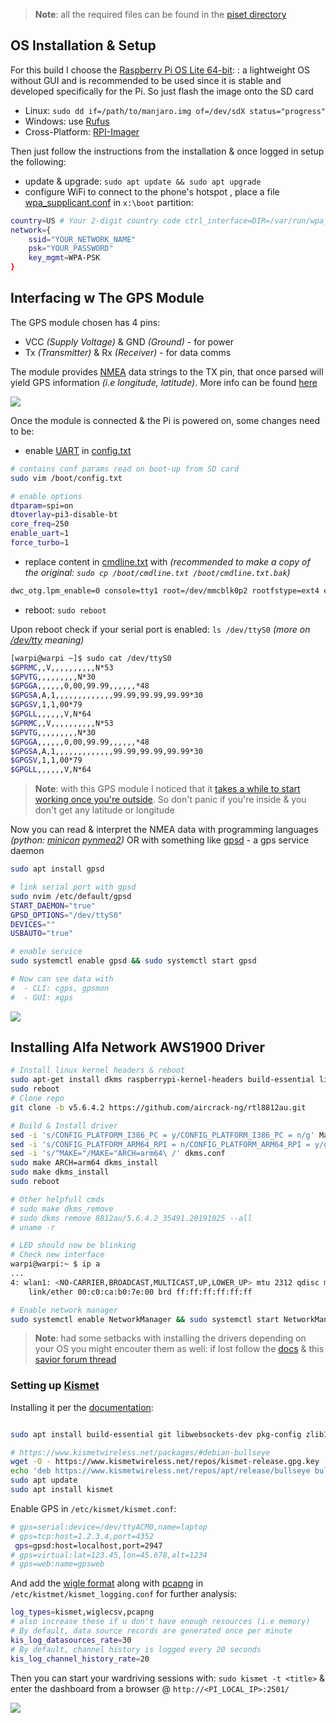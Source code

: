
> **Note**: all the required files can be found in the [piset directory](../piset/)

## OS Installation & Setup

For this build I choose the [Raspberry Pi OS Lite 64-bit](https://downloads.raspberrypi.org/raspios_lite_arm64/images/raspios_lite_arm64-2022-09-26/2022-09-22-raspios-bullseye-arm64-lite.img.xz): : a lightweight OS without GUI and is recommended to be used since it is stable and developed specifically for the Pi. So just flash the image onto the SD card
- Linux: `sudo dd if=/path/to/manjaro.img of=/dev/sdX status="progress"`
- Windows: use [Rufus](https://rufus.ie/en/)
- Cross-Platform: [RPI-Imager](https://www.raspberrypi.com/software/)

Then just follow the instructions from the installation & once logged in setup the following:
- update & upgrade: `sudo apt update && sudo apt upgrade`
- configure WiFi to connect to the phone's hotspot , place a file [wpa_supplicant.conf](https://www.raspberrypi.com/documentation/computers/configuration.html#adding-the-network-details-to-your-raspberry-pi) in `x:\boot` partition:
```bash
country=US # Your 2-digit country code ctrl_interface=DIR=/var/run/wpa_supplicant GROUP=netdev 
network={ 
	ssid="YOUR_NETWORK_NAME" 
	psk="YOUR_PASSWORD" 
	key_mgmt=WPA-PSK 
}
```

## Interfacing w The GPS Module
The GPS module chosen has 4 pins:
- VCC *(Supply Voltage)* & GND *(Ground)* - for power
- Tx *(Transmitter)* & Rx *(Receiver)* - for data comms

The module provides [NMEA](http://aprs.gids.nl/nmea/) data strings to the TX pin, that once parsed will yield GPS information *(i.e longitude, latitude)*. More info can be found [here](https://robu.in/wp-content/uploads/2017/09/NEO-M8-FW3_ProductSummary_UBX-16000345.pdf)

![](https://content.instructables.com/FUO/3N6L/KA6SGHDQ/FUO3N6LKA6SGHDQ.jpg?auto=webp&frame=1&width=1024&fit=bounds&md=9123c8b5ac3825277b2bf7dbfe1a9287)

Once the module is connected & the Pi is powered on, some changes need to be:
- enable [UART](https://electronicshacks.com/raspberry-pi-serial-uart-tutorial/) in [config.txt](https://elinux.org/RPiconfig)
```bash
# contains conf params read on boot-up from SD card
sudo vim /boot/config.txt   

# enable options
dtparam=spi=on
dtoverlay=pi3-disable-bt  
core_freq=250
enable_uart=1
force_turbo=1
```
- replace content in [cmdline.txt](https://elinux.org/RPi_cmdline.txt) with *(recommended to make a copy of the original: `sudo cp /boot/cmdline.txt /boot/cmdline.txt.bak`)*
```bash
dwc_otg.lpm_enable=0 console=tty1 root=/dev/mmcblk0p2 rootfstype=ext4 elevator=deadline fsck.repair=yes rootwait quiet splash plymouth.ignore-serial-consoles
```
- reboot: `sudo reboot`

Upon reboot check if your serial port is enabled: `ls /dev/ttyS0` *(more on [/dev/tty](https://www.mit.edu/afs.new/athena/system/rhlinux/redhat-6.2-docs/HOWTOS/other-formats/html/Text-Terminal-HOWTO-html/Text-Terminal-HOWTO-6.html) meaning)*

```bash
[warpi@warpi ~]$ sudo cat /dev/ttyS0
$GPRMC,,V,,,,,,,,,,N*53
$GPVTG,,,,,,,,,N*30
$GPGGA,,,,,,0,00,99.99,,,,,,*48
$GPGSA,A,1,,,,,,,,,,,,,99.99,99.99,99.99*30
$GPGSV,1,1,00*79
$GPGLL,,,,,,V,N*64
$GPRMC,,V,,,,,,,,,,N*53
$GPVTG,,,,,,,,,N*30
$GPGGA,,,,,,0,00,99.99,,,,,,*48
$GPGSA,A,1,,,,,,,,,,,,,99.99,99.99,99.99*30
$GPGSV,1,1,00*79
$GPGLL,,,,,,V,N*64
```

> **Note**: with this GPS module I noticed that it [takes a while to start working once you're outside](https://stackoverflow.com/questions/48663880/gps-nmea-output-getting-valid-gpgsv-but-not-valid-gpgga-gprmc). So don't panic if you're inside & you don't get any latitude or longitude

Now you can read & interpret the NMEA data with programming languages *(python:  [minicon](https://help.ubuntu.com/community/Minicom) [pynmea2](https://openbase.com/python/pynmea2))* OR with something like  [gpsd](https://gpsd.io/) - a gps service daemon

```bash
sudo apt install gpsd

# link serial port with gpsd
sudo nvim /etc/default/gpsd
START_DAEMON="true"
GPSD_OPTIONS="/dev/ttyS0"
DEVICES=""
USBAUTO="true"

# enable service
sudo systemctl enable gpsd && sudo systemctl start gpsd

# Now can see data with
#  - CLI: cgps, gpsmon
#  - GUI: xgps
```

![](https://i.imgur.com/zUsKprY.png)

## Installing Alfa Network AWS1900 Driver

```bash
# Install linux kernel headers & reboot
sudo apt-get install dkms raspberrypi-kernel-headers build-essential libelf-dev
sudo reboot
# Clone repo
git clone -b v5.6.4.2 https://github.com/aircrack-ng/rtl8812au.git

# Build & Install driver
sed -i 's/CONFIG_PLATFORM_I386_PC = y/CONFIG_PLATFORM_I386_PC = n/g' Makefile
sed -i 's/CONFIG_PLATFORM_ARM64_RPI = n/CONFIG_PLATFORM_ARM64_RPI = y/g' Makefile
sed -i 's/^MAKE="/MAKE="ARCH=arm64\ /' dkms.conf
sudo make ARCH=arm64 dkms_install
sudo make dkms_install
sudo reboot

# Other helpfull cmds
# sudo make dkms_remove
# sudo dkms remove 8812au/5.6.4.2_35491.20191025 --all
# uname -r

# LED should now be blinking 
# Check new interface
warpi@warpi:~ $ ip a
...
4: wlan1: <NO-CARRIER,BROADCAST,MULTICAST,UP,LOWER_UP> mtu 2312 qdisc mq state DORMANT group default qlen 1000
    link/ether 00:c0:ca:b0:7e:00 brd ff:ff:ff:ff:ff:ff

# Enable network manager
sudo systemctl enable NetworkManager && sudo systemctl start NetworkManager
```

> **Note**: had some setbacks with installing the drivers depending on your OS you might encouter them as well: if lost follow the [docs](https://github.com/aircrack-ng/rtl8812au#for-raspberry-rpi) & this [savior forum thread](https://dietpi.com/forum/t/rpi-install-edimax-ew-7811uac-rtl8812au-driver/1116/29)

### Setting up [Kismet](https://www.kismetwireless.net/)


Installing it per the [documentation](https://www.kismetwireless.net/docs/readme/installing/linux/):
```bash

sudo apt install build-essential git libwebsockets-dev pkg-config zlib1g-dev libnl-3-dev libnl-genl-3-dev libcap-dev libpcap-dev libnm-dev libdw-dev libsqlite3-dev libprotobuf-dev libprotobuf-c-dev protobuf-compiler protobuf-c-compiler libsensors4-dev libusb-1.0-0-dev python3 python3-setuptools python3-protobuf python3-requests python3-numpy python3-serial python3-usb python3-dev python3-websockets librtlsdr0 libubertooth-dev libbtbb-dev

# https://www.kismetwireless.net/packages/#debian-bullseye
wget -O - https://www.kismetwireless.net/repos/kismet-release.gpg.key | sudo apt-key add -
echo 'deb https://www.kismetwireless.net/repos/apt/release/bullseye bullseye main' | sudo tee /etc/apt/sources.list.d/kismet.list
sudo apt update
sudo apt install kismet
```

Enable GPS in `/etc/kismet/kismet.conf`:
```bash
# gps=serial:device=/dev/ttyACM0,name=laptop
# gps=tcp:host=1.2.3.4,port=4352
 gps=gpsd:host=localhost,port=2947
# gps=virtual:lat=123.45,lon=45.678,alt=1234
# gps=web:name=gpsweb
```
And add the [wigle format](https://wigle.net/phpbb/viewtopic.php?t=2523) along with [pcapng](https://pcapng.com/) in `/etc/kistmet/kismet_logging.conf` for further analysis:
```bash
log_types=kismet,wiglecsv,pcapng
# also increase these if u don't have enough resources (i.e memory)
# By default, data source records are generated once per minute
kis_log_datasources_rate=30
# By default, channel history is logged every 20 seconds
kis_log_channel_history_rate=20
```

Then you can start your wardriving sessions with: `sudo kismet -t <title>` & enter the dashboard from a browser @ `http://<PI_LOCAL_IP>:2501/`

![](https://i.imgur.com/jYy31pA.png)
